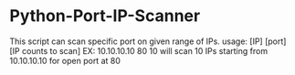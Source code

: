 # Python-Port-IP-Scanner
 This script can scan specific port on given range of IPs.  usage: [IP] [port] [IP counts to scan] EX: 10.10.10.10 80 10 will scan 10 IPs starting from 10.10.10.10 for open port at 80  
